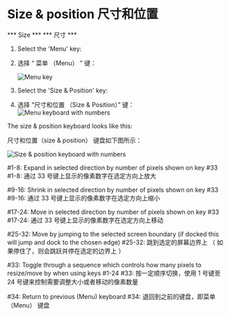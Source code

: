 Size & position
尺寸和位置
======

*** Size ***
*** 尺寸 ***

1. Select the 'Menu' key:

1. 选择 “ 菜单 （Menu） ” 键：

    ![Menu key](https://github.com/JuliusSweetland/OptiKey/blob/gh-pages/images/Key_Menu_Up.png)


2. Select the 'Size & Position' key:

2. 选择 “尺寸和位置 （Size & Position）” 键：
    ![Menu keyboard with numbers](https://github.com/JuliusSweetland/OptiKey/blob/gh-pages/images/Keyboard_Menu_Numbered.png)


The size & position keyboard looks like this:

尺寸和位置（size & position） 键盘如下图所示：

![Size & position keyboard with numbers](https://github.com/JuliusSweetland/OptiKey/blob/gh-pages/images/Keyboard_Size_And_Position_Numbered.png)

#1-8: Expand in selected direction by number of pixels shown on key #33
#1-8: 通过 33 号键上显示的像素数字在选定方向上放大

#9-16: Shrink in selected direction by number of pixels shown on key #33
#9-16: 通过 33 号键上显示的像素数字在选定方向上缩小

#17-24: Move in selected direction by number of pixels shown on key #33
#17-24: 通过 33 号键上显示的像素数字在选定方向上移动

#25-32: Move by jumping to the selected screen boundary (if docked this will jump and dock to the chosen edge)
#25-32: 跳到选定的屏幕边界上 （ 如果停住了，则会跳跃并停在选定的边界上 ）

#33: Toggle through a sequence which controls how many pixels to resize/move by when using keys #1-24
#33: 按一定顺序切换，使用 1 号键至 24 号键来控制需要调整大小或者移动的像素数量

#34: Return to previous (Menu) keyboard
#34: 退回到之前的键盘，即菜单 （Menu） 键盘
